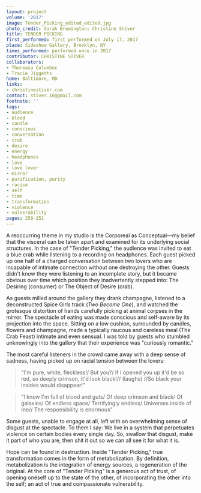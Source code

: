 ```yaml
---
layout: project
volume: '2017'
image: Tender_Picking_edited_edited.jpg
photo_credit: Sarah Brewington; Christine Stiver
title: TENDER PICKING
first_performed: first performed on July 17, 2017
place: Sideshow Gallery, Brooklyn, NY
times_performed: performed once in 2017
contributor: CHRISTINE STIVER
collaborators:
- Thereasa Columbus
- Tracie Jiggetts
home: Baltimore, MD
links:
- christinestiver.com
contact: stiver.16@gmail.com
footnote: ''
tags:
- audience
- blood
- candle
- conscious
- conversation
- crab
- desire
- energy
- headphones
- love
- love lover
- mirror
- purification, purity
- racism
- self
- time
- transformation
- violence
- vulnerability
pages: 250-251
---
```


A reoccurring theme in my studio is the Corporeal as Conceptual—my belief that the visceral can be taken apart and examined for its underlying social structures. In the case of "Tender Picking," the audience was invited to eat a blue crab while listening to a recording on headphones. Each guest picked up one half of a charged conversation between two lovers who are incapable of intimate connection without one destroying the other. Guests didn't know they were listening to an incomplete story, but it became obvious over time which position they inadvertently stepped into: The Desiring (consumer) or The Object of Desire (crab).

As guests milled around the gallery they drank champagne, listened to a deconstructed Spice Girls track (_Two Become One_), and watched the grotesque distortion of hands carefully picking at animal corpses in the mirror. The spectacle of eating was made conscious and self-aware by its projection into the space. Sitting on a low cushion, surrounded by candles, flowers and champagne, made a typically raucous and careless meal (The Crab Feast) intimate and even sensual. I was told by guests who stumbled unknowingly into the gallery that their experience was "curiously romantic."

The most careful listeners in the crowd came away with a deep sense of sadness, having picked up on racial tension between the lovers:

> "I'm pure, white, fleckless!/ But you?/ If I opened you up it'd be so red, so deeply crimson, it'd look black!// (laughs) //So black your insides would disappear!"

> "I know I'm full of blood and guts/ Of deep crimson and black/ Of galaxies/ Of endless space/ Terrifyingly endless/ Universes inside of me// The responsibility is enormous"

Some guests, unable to engage at all, left with an overwhelming sense of disgust at the spectacle. To them I say:  We live in a system that perpetuates violence on certain bodies every single day. So, swallow that disgust, make it part of who you are, then shit it out so we can all see it for what it is.

Hope can be found in destruction. Inside "Tender Picking," true transformation comes in the form of metabolization. By definition, metabolization is the integration of energy sources, a regeneration of the original. At the core of "Tender Picking" is a generous act of trust, of opening oneself up to the state of the other, of incorporating the other into the self; an act of true and compassionate vulnerability.
